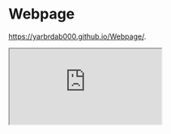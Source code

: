 # Webpage
https://yarbrdab000.github.io/Webpage/.

<iframe src="https://docs.google.com/spreadsheets/d/e/2PACX-1vSNzPlRZ-ssG5XJfmVd2LjR5BvVwfdaJzvbSa7ly0pXbRewgtY9Y4JQaxRkAf2CgWFCx1B8Hw5DMg1Y/pubhtml?gid=0&amp;single=true&amp;widget=true&amp;headers=false"></iframe>
